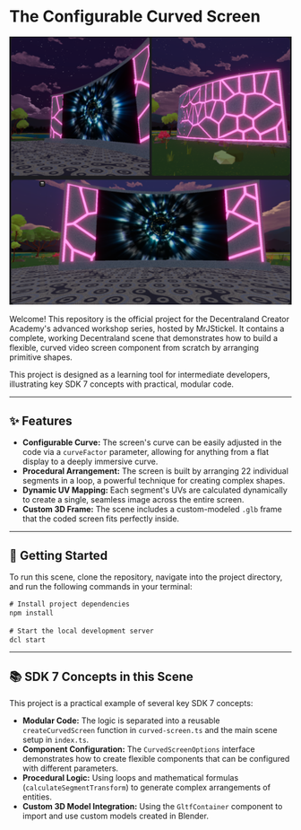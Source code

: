 # The Configurable Curved Screen

![Scene Preview](./images/scene-thumbnail.png)

Welcome! This repository is the official project for the Decentraland Creator Academy's advanced workshop series, hosted by MrJStickel. It contains a complete, working Decentraland scene that demonstrates how to build a flexible, curved video screen component from scratch by arranging primitive shapes.

This project is designed as a learning tool for intermediate developers, illustrating key SDK 7 concepts with practical, modular code.

---

## ✨ Features

* **Configurable Curve:** The screen's curve can be easily adjusted in the code via a `curveFactor` parameter, allowing for anything from a flat display to a deeply immersive curve.
* **Procedural Arrangement:** The screen is built by arranging 22 individual segments in a loop, a powerful technique for creating complex shapes.
* **Dynamic UV Mapping:** Each segment's UVs are calculated dynamically to create a single, seamless image across the entire screen.
* **Custom 3D Frame:** The scene includes a custom-modeled `.glb` frame that the coded screen fits perfectly inside.

---

## 🚀 Getting Started

To run this scene, clone the repository, navigate into the project directory, and run the following commands in your terminal:

    # Install project dependencies
    npm install

    # Start the local development server
    dcl start

---

## 📚 SDK 7 Concepts in this Scene

This project is a practical example of several key SDK 7 concepts:

* **Modular Code:** The logic is separated into a reusable `createCurvedScreen` function in `curved-screen.ts` and the main scene setup in `index.ts`.
* **Component Configuration:** The `CurvedScreenOptions` interface demonstrates how to create flexible components that can be configured with different parameters.
* **Procedural Logic:** Using loops and mathematical formulas (`calculateSegmentTransform`) to generate complex arrangements of entities.
* **Custom 3D Model Integration:** Using the `GltfContainer` component to import and use custom models created in Blender.
